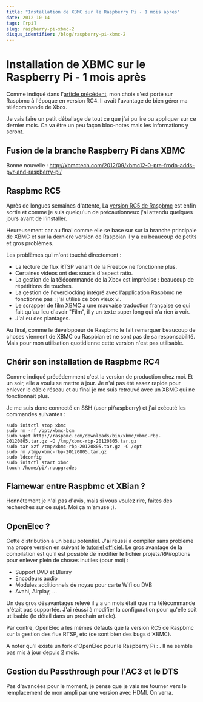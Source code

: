 ```yaml
---
title: "Installation de XBMC sur le Raspberry Pi - 1 mois après"
date: 2012-10-14
tags: [rpi]
slug: raspberry-pi-xbmc-2
disqus_identifier: /blog/raspberry-pi-xbmc-2
---
```

# Installation de XBMC sur le Raspberry Pi - 1 mois après

Comme indiqué dans l'[article précédent](/blog/raspberry-pi-xbmc-1), mon choix s'est porté sur Raspbmc à l'époque en version RC4. Il avait l'avantage de bien gérer ma télécommande de Xbox.

Je vais faire un petit déballage de tout ce que j'ai pu lire ou appliquer sur ce dernier mois. Ca va être un peu façon bloc-notes mais les informations y seront.

## Fusion de la branche Raspberry Pi dans XBMC

Bonne nouvelle : http://xbmctech.com/2012/09/xbmc12-0-pre-frodo-adds-pvr-and-raspberry-pi/

## Raspbmc RC5

Après de longues semaines d'attente, La [version RC5 de Raspbmc](http://www.raspbmc.com/2012/10/raspbmc-release-candidate-5-released/) est enfin sortie et comme je suis quelqu'un de précautionneux j'ai attendu quelques jours avant de l'installer.

Heureusement car au final comme elle se base sur sur la branche principale de XBMC et sur la dernière version de Raspbian il y a eu beaucoup de petits et gros problèmes.

Les problèmes qui m'ont touché directement :

* La lecture de flux RTSP venant de la Freebox ne fonctionne plus.
* Certaines videos ont des soucis d'aspect ratio.
* La gestion de la télécommande de la Xbox est imprécise : beaucoup de répétitions de touches.
* La gestion de l'overclocking intégré avec l'application Raspbmc ne fonctionne pas : j'ai utilisé ce bon vieux vi.
* Le scrapper de film XBMC a une mauvaise traduction française ce qui fait qu'au lieu d'avoir "Film", il y un texte super long qui n'a rien à voir.
* J'ai eu des plantages.

Au final, comme le développeur de Raspbmc le fait remarquer beaucoup de choses viennent de XBMC ou Raspbian et ne sont pas de sa responsabilité. Mais pour mon utilisation quotidienne cette version n'est pas utilisable.

## Chérir son installation de Raspbmc RC4

Comme indiqué précédemment c'est la version de production chez moi. Et un soir, elle a voulu se mettre à jour. Je n'ai pas été assez rapide pour enlever le câble réseau et au final je me suis retrouvé avec un XBMC qui ne fonctionnait plus.

Je me suis donc connecté en SSH (user pi/raspberry) et j'ai exécuté les commandes suivantes : 

```
sudo initctl stop xbmc
sudo rm -rf /opt/xbmc-bcm
sudo wget http://raspbmc.com/downloads/bin/xbmc/xbmc-rbp-20120805.tar.gz -O /tmp/xbmc-rbp-20120805.tar.gz
sudo tar xzf /tmp/xbmc-rbp-20120805.tar.gz -C /opt
sudo rm /tmp/xbmc-rbp-20120805.tar.gz
sudo ldconfig
sudo initctl start xbmc
touch /home/pi/.noupgrades
```

## Flamewar entre Raspbmc et XBian ?

Honnêtement je n'ai pas d'avis, mais si vous voulez rire, faites des recherches sur ce sujet. Moi ça m'amuse ;).

## OpenElec ?

Cette distribution a un beau potentiel. J'ai réussi à compiler sans problème ma propre version en suivant le [tutoriel officiel](http://wiki.openelec.tv/index.php?title=Building_and_Installing_OpenELEC_for_Raspberry_Pi). Le gros avantage de la compilation est qu'il est possible de modifier le fichier projets/RPi/options pour enlever plein de choses inutiles (pour moi) :

* Support DVD et Bluray
* Encodeurs audio
* Modules additionnels de noyau pour carte Wifi ou DVB
* Avahi, Airplay, ...

Un des gros désavantages relevé il y a un mois était que ma télécommande n'était pas supportée. J'ai réussi à modifier la configuration pour qu'elle soit utilisable (le détail dans un prochain article).

Par contre, OpenElec a les mêmes défauts que la version RC5 de Raspbmc sur la gestion des flux RTSP, etc (ce sont bien des bugs d'XBMC).

A noter qu'il existe un fork d'OpenElec pour le Raspberry Pi : [](http://darkimmortal.com/2012/08/darkelec-release-2/). Il ne semble pas mis à jour depuis 2 mois.

## Gestion du Passthrough pour l'AC3 et le DTS

Pas d'avancées pour le moment, je pense que je vais me tourner vers le remplacement de mon ampli par une version avec HDMI. On verra.

